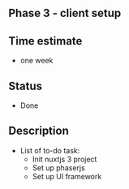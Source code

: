 ## Phase 3 - client setup
## Time estimate
- one week
## Status
- Done
## Description
- List of to-do task:
    - Init nuxtjs 3 project
    - Set up phaserjs
    - Set up UI framework